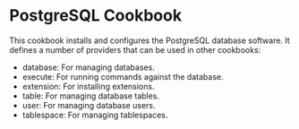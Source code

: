 # PostgreSQL Cookbook

This cookbook installs and configures the PostgreSQL database software. It
defines a number of providers that can be used in other cookbooks:

* database: For managing databases.
* execute: For running commands against the database.
* extension: For installing extensions.
* table: For managing database tables.
* user: For managing database users.
* tablespace: For managing tablespaces.
